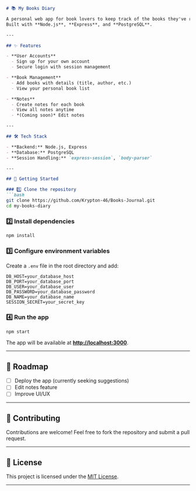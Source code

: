 
````markdown
# 📚 My Books Diary

A personal web app for book lovers to keep track of the books they've read and store all their reading notes in one place.  
Built with **Node.js**, **Express**, and **PostgreSQL**.

---

## ✨ Features

- **User Accounts**
  - Sign up for your own account
  - Secure login with session management

- **Book Management**
  - Add books with details (title, author, etc.)
  - View your personal book list

- **Notes**
  - Create notes for each book
  - View all notes anytime
  - *(Coming soon)* Edit notes

---

## 🛠 Tech Stack

- **Backend:** Node.js, Express  
- **Database:** PostgreSQL  
- **Session Handling:** `express-session`, `body-parser`  

---

## 🚀 Getting Started

### 1️⃣ Clone the repository
```bash
git clone https://github.com/Krypton-46/Books-Journal.git
cd my-books-diary
````

### 2️⃣ Install dependencies

```bash
npm install
```

### 3️⃣ Configure environment variables

Create a `.env` file in the root directory and add:

```
DB_HOST=your_database_host
DB_PORT=your_database_port
DB_USER=your_database_user
DB_PASSWORD=your_database_password
DB_NAME=your_database_name
SESSION_SECRET=your_secret_key
```

### 4️⃣ Run the app

```bash
npm start
```

The app will be available at **[http://localhost:3000](http://localhost:3000)**.

---

## 📌 Roadmap

* [ ] Deploy the app (currently seeking suggestions)
* [ ] Edit notes feature
* [ ] Improve UI/UX

---

## 🤝 Contributing

Contributions are welcome!
Feel free to fork the repository and submit a pull request.

---

## 📜 License

This project is licensed under the [MIT License](LICENSE).

---

```

```
